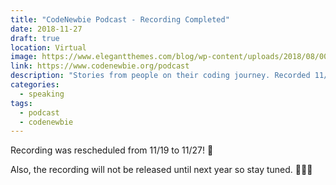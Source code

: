 ```yaml
---
title: "CodeNewbie Podcast - Recording Completed"
date: 2018-11-27
draft: true
location: Virtual
image: https://www.elegantthemes.com/blog/wp-content/uploads/2018/08/007-Feelancer-Podcasts.png
link: https://www.codenewbie.org/podcast
description: "Stories from people on their coding journey. Recorded 11/27."
categories:
  - speaking
tags:
  - podcast
  - codenewbie
---
```


Recording was rescheduled from 11/19 to 11/27! 🤫️

Also, the recording will not be released until next year so stay tuned. 🙇🏽‍♀️